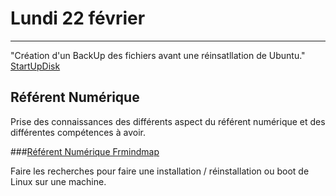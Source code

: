 # Lundi 22 février
----------
"Création d'un BackUp des fichiers avant une réinsatllation de Ubuntu."
[StartUpDisk](http://www.ubuntu.com/download/desktop/create-a-usb-stick-on-ubuntu)

## Référent Numérique

Prise des connaissances des différents aspect du référent numérique et des différentes compétences à avoir.

###[Référent Numérique Frmindmap](https://framindmap.org/c/maps/152732/public "Framindmap")

Faire les recherches pour faire une installation / réinstallation ou boot de Linux sur une machine.
